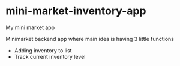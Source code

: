 # mini-market-inventory-app
My mini market app 

Minimarket backend app where main idea is having 3 little functions
- Adding inventory to list
- Track current inventory level
